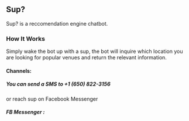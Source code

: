 ## Sup?

Sup? is a reccomendation engine chatbot.

### How It Works

Simply wake the bot up with a sup, the bot will inquire which location you are looking for popular venues and return the relevant information.

#### Channels:

##### You can send a SMS to +1 (650) 822-3156
or reach sup on Facebook Messenger
##### FB Messenger : 


